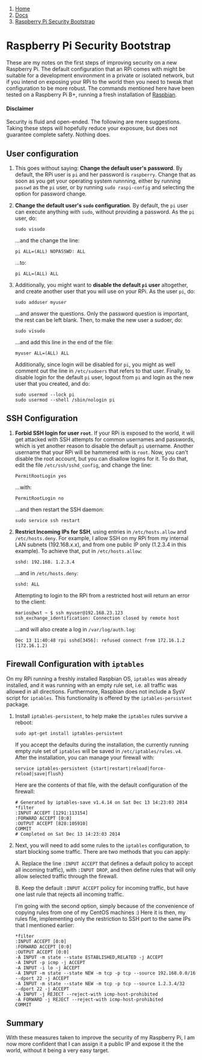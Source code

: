 <!-- -
Title: Raspberry Pi Security Bootstrap
Description: Initial security configuration of a new Raspberry Pi
First Published: 2014-12-13
Last Updated: 2014-12-14
- -->

<ol class="breadcrumb" itemprop="breadcrumb">
    <li><a href="/">Home</a></li>
    <li><a href="/docs/">Docs</a></li>
    <li><a href="/docs/raspberry-pi-security-bootstrap.html">Raspberry Pi Security Bootstrap</a></li>
</ol>

Raspberry Pi Security Bootstrap
===============================

<p class='lead'>These are my notes on the first steps of improving security on 
a new Raspberry Pi. The default configuration that an RPi comes with might be 
suitable for a development environment in a private or isolated network, but 
if you intend on exposing your RPi to the world then you need to tweak that 
configuration to be more robust. The commands mentioned here have been tested 
on a Raspberry Pi B+, running a fresh installation of 
<a href='http://www.raspbian.org/'>Raspbian</a>.</p>

<div class='z-callout z-callout-danger'><h4>Disclaimer</h4>
<p>Security is fluid and open-ended. The following are mere suggestions. 
Taking these steps will hopefully reduce your exposure, but does not guarantee 
complete safety. Nothing does.</p></div>

User configuration
------------------

1.  This goes without saying: **Change the default user's password**. By 
    default,     the RPi user is `pi` and her password is `raspberry`. Change 
    that as soon as you get your operating system runnning, either by running 
    `passwd` as the `pi` user, or by running `sudo raspi-config` and selecting 
    the option for password change.

2.  **Change the default user's `sudo` configuration**. By default, the `pi` 
    user can execute anything with `sudo`, without providing a password. As 
    the `pi` user, do:

        sudo visudo

    ...and the change the line:

        pi ALL=(ALL) NOPASSWD: ALL

    ...to:

        pi ALL=(ALL) ALL

3.  Additionally, you might want to **disable the default `pi` user** 
    altogether, and create another user that you will use on your RPi. As the 
    user `pi`, do:

        sudo adduser myuser

    ...and answer the questions. Only the password question is important, the 
    rest can be left blank. Then, to make the new user a sudoer, do:

        sudo visudo

    ...and add this line in the end of the file:

        myuser ALL=(ALL) ALL

    Additionally, since login will be disabled for `pi`, you might as well 
    comment out the line in `/etc/sudoers` that refers to that user. Finally, 
    to disable login for the default `pi` user, logout from `pi` and login as 
    the new user that you created, and do:

        sudo usermod --lock pi
        sudo usermod --shell /sbin/nologin pi

SSH Configuration
-----------------

1.  **Forbid SSH login for user `root`**. If your RPi is exposed to the world, 
    it will get attacked with SSH attempts for common usernames and passwords, 
    which is yet another reason to disable the default `pi` username. Another 
    username that your RPi will be hammered with is `root`. Now, you can't 
    disable the root account, but you can disallow logins for it. To do that, 
    edit the file `/etc/ssh/sshd_config`, and change the line:

        PermitRootLogin yes

    ...with:

        PermitRootLogin no

    ...and then restart the SSH daemon:

        sudo service ssh restart

2.  **Restrict Incoming IPs for SSH**, using entries in `/etc/hosts.allow` and 
    `/etc/hosts.deny`. For example, I allow SSH on my RPi from my internal LAN 
    subnets (192.168.x.x), and from one public IP only (1.2.3.4 in this 
    example). To achieve that, put in `/etc/hosts.allow`:

        sshd: 192.168. 1.2.3.4

    ...and in `/etc/hosts.deny`:

        sshd: ALL

     Attempting to login to the RPi from a restricted host will return an 
     error to the client:

        marios@wst ~ $ ssh myuser@192.168.23.123
        ssh_exchange_identification: Connection closed by remote host

     ...and will also create a log in `/var/log/auth.log`:

        Dec 13 11:40:48 rpi sshd[3456]: refused connect from 172.16.1.2 (172.16.1.2)

Firewall Configuration with `iptables`
--------------------------------------

On my RPi running a freshly installed Raspbian OS, `iptables` was already 
installed, and it was running  with an empty rule set, i.e. all traffic was 
allowed in all directions. Furthermore, Raspbian does not include a SysV 
script for `iptables`. This functionality is offered by the 
`iptables-persistent` package.

1.  Install `iptables-persistent`, to help make the `iptables` rules survive a 
    reboot:

        sudo apt-get install iptables-persistent

    If you accept the defaults during the installation, the currently running 
    empty rule set of `iptables` will be saved in `/etc/iptables/rules.v4`.
    After the installation, you can manage your firewall with:

        service iptables-persistent {start|restart|reload|force-reload|save|flush}

    Here are the contents of that file, with the default configuration of the 
    firewall:

        # Generated by iptables-save v1.4.14 on Sat Dec 13 14:23:03 2014
        *filter
        :INPUT ACCEPT [1291:113154]
        :FORWARD ACCEPT [0:0]
        :OUTPUT ACCEPT [828:105910]
        COMMIT
        # Completed on Sat Dec 13 14:23:03 2014

2.  Next, you will need to add some rules to the `iptables` configuration, to 
    start blocking some traffic. There are two methods that you can apply:

    A.  Replace the line `:INPUT ACCEPT` that defines a default policy to 
        accept all incoming traffic), with `:INPUT DROP`, and then define 
        rules that will only allow selected traffic through the firewall.

    B.  Keep the default `:INPUT ACCEPT` policy for incoming traffic, but have 
        one last rule that rejects all incoming traffic. 

    I'm going with the second option, simply because of the convenience of 
    copying rules from one of my CentOS machines :) Here it is then, my rules 
    file, implementing only the restriction to SSH port to the same IPs that 
    I mentioned earlier:

        *filter
        :INPUT ACCEPT [0:0]
        :FORWARD ACCEPT [0:0]
        :OUTPUT ACCEPT [0:0]
        -A INPUT -m state --state ESTABLISHED,RELATED -j ACCEPT
        -A INPUT -p icmp -j ACCEPT
        -A INPUT -i lo -j ACCEPT
        -A INPUT -m state --state NEW -m tcp -p tcp --source 192.168.0.0/16 --dport 22 -j ACCEPT
        -A INPUT -m state --state NEW -m tcp -p tcp --source 1.2.3.4/32     --dport 22 -j ACCEPT
        -A INPUT -j REJECT --reject-with icmp-host-prohibited
        -A FORWARD -j REJECT --reject-with icmp-host-prohibited
        COMMIT

Summary
-------

With these measures taken to improve the security of my Raspberry Pi, I am now 
more confident that I can assign it a public IP and expose it the the world, 
without it being a very easy target.

